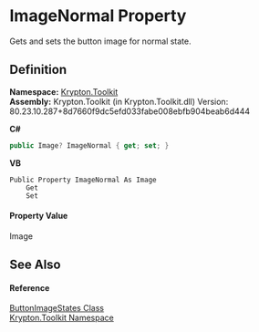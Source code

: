 # ImageNormal Property


Gets and sets the button image for normal state.



## Definition
**Namespace:** <a href="79d2eac2-21f4-54ff-7552-b20c33c30600.md">Krypton.Toolkit</a>  
**Assembly:** Krypton.Toolkit (in Krypton.Toolkit.dll) Version: 80.23.10.287+8d7660f9dc5efd033fabe008ebfb904beab6d444

**C#**
``` C#
public Image? ImageNormal { get; set; }
```
**VB**
``` VB
Public Property ImageNormal As Image
	Get
	Set
```



#### Property Value
Image

## See Also


#### Reference
<a href="967610a5-017d-c40c-44ee-37ded8ed5046.md">ButtonImageStates Class</a>  
<a href="79d2eac2-21f4-54ff-7552-b20c33c30600.md">Krypton.Toolkit Namespace</a>  
